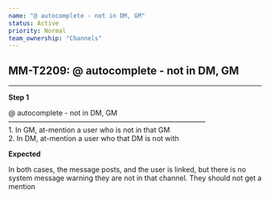 ```yaml
---
name: "@ autocomplete - not in DM, GM"
status: Active
priority: Normal
team_ownership: "Channels"
---
```


## MM-T2209: @ autocomplete - not in DM, GM

---

**Step 1**

@ autocomplete - not in DM, GM\
————————————————————————————\
1\. In GM, at-mention a user who is not in that GM\
2\. In DM, at-mention a user who that DM is not with

**Expected**

In both cases, the message posts, and the user is linked, but there is no system message warning they are not in that channel. They should not get a mention
